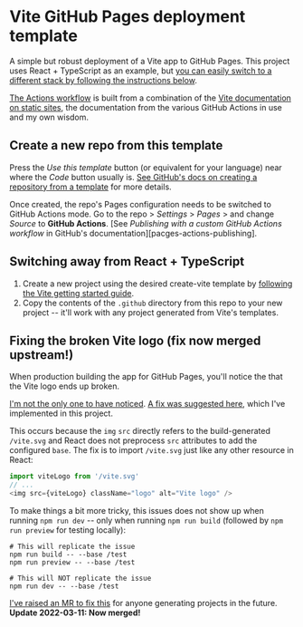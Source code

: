 # Vite GitHub Pages deployment template

A simple but robust deployment of a Vite app to GitHub Pages. This project uses React + TypeScript as an example, but [you can easily switch to a different stack by following the instructions below](#switching-away-from-react--typescript).

[The Actions workflow](./.github/workflows/publish.yaml) is built from a combination of the [Vite documentation on static sites][vite-static], the documentation from the various GitHub Actions in use and my own wisdom.

[vite-static]: https://vitejs.dev/guide/static-deploy.html

## Create a new repo from this template

Press the _Use this template_ button (or equivalent for your language) near where the _Code_ button usually is.
[See GitHub's docs on creating a repository from a template][template-docs] for more details.

Once created, the repo's Pages configuration needs to be switched to GitHub Actions mode.
Go to the repo > _Settings_ > _Pages_ > and change _Source_ to **GitHub Actions**.
[See _Publishing with a custom GitHub Actions workflow_ in GitHub's documentation][pacges-actions-publishing].

[template-docs]: https://docs.github.com/en/repositories/creating-and-managing-repositories/creating-a-repository-from-a-template#creating-a-repository-from-a-template
[pages-actions-publishing]: https://docs.github.com/en/pages/getting-started-with-github-pages/configuring-a-publishing-source-for-your-github-pages-site#publishing-with-a-custom-github-actions-workflow

## Switching away from React + TypeScript

1. Create a new project using the desired create-vite template by [following the Vite getting started guide][vite-get-started].
2. Copy the contents of the `.github` directory from this repo to your new project -- it'll work with any project generated from Vite's templates.

[vite-get-started]: https://vitejs.dev/guide/

## Fixing the broken Vite logo (fix now merged upstream!)

When production building the app for GitHub Pages, you'll notice the that the Vite logo ends up broken.

[I'm not the only one to have noticed](https://github.com/vitejs/vite/issues/10601). [A fix was suggested here](https://github.com/vitejs/vite/issues/7358), which I've implemented in this project.

This occurs because the `img` `src` directly refers to the build-generated `/vite.svg` and React does not preprocess `src` attributes to add the configured `base`.
The fix is to import `/vite.svg` just like any other resource in React:

```ts
import viteLogo from '/vite.svg'
// ...
<img src={viteLogo} className="logo" alt="Vite logo" />
```

To make things a bit more tricky, this issues does not show up when running `npm run dev` -- only when running `npm run build` (followed by `npm run preview` for testing locally):

```shell
# This will replicate the issue
npm run build -- --base /test
npm run preview -- --base /test

# This will NOT replicate the issue
npm run dev -- --base /test
```

[I've raised an MR to fix this](https://github.com/vitejs/vite/pull/12374) for anyone generating projects in the future. **Update 2022-03-11: Now merged!**
